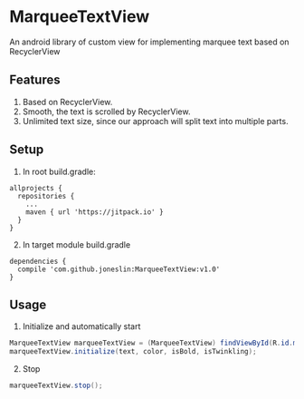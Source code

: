 
# MarqueeTextView
An android library of custom view for implementing marquee text based on RecyclerView

## Features
1. Based on RecyclerView.
2. Smooth, the text is scrolled by RecyclerView.
3. Unlimited text size, since our approach will split text into multiple parts.

## Setup
1.  In root build.gradle:
  ```
  allprojects {
    repositories {
      ...
      maven { url 'https://jitpack.io' }
    }
  }
  ````

2.  In target module build.gradle
  ```
  dependencies {
    compile 'com.github.joneslin:MarqueeTextView:v1.0'
  }
  ```

## Usage

1. Initialize and automatically start
  ```java
  MarqueeTextView marqueeTextView = (MarqueeTextView) findViewById(R.id.marquee_text_view);
  marqueeTextView.initialize(text, color, isBold, isTwinkling);
  ```

2. Stop
  ```java
  marqueeTextView.stop();
  ```

